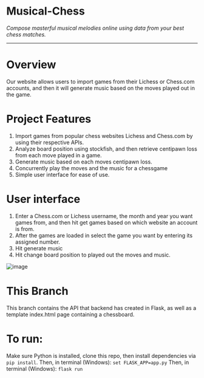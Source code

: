 # Musical-Chess
*Compose masterful musical melodies online using data from your best chess matches.*

---------------

# Overview
Our website allows users to import games from their Lichess or Chess.com accounts, and then it will generate music based on the moves played out in the game. 

# Project Features
1) Import games from popular chess websites Lichess and Chess.com by using their respective APIs.
2) Analyze board position using stockfish, and then retrieve centipawn loss from each move played in a game.
3) Generate music based on each moves centipawn loss.
4) Concurrently play the moves and the music for a chessgame
5) Simple user interface for ease of use.

# User interface
1) Enter a Chess.com or Lichess username, the month and year you want games from, and then hit get games based on which website an account is from. 
2) After the games are loaded in select the game you want by entering its assigned number.
3) Hit generate music
4) Hit change board position to played out the moves and music.

![image](https://user-images.githubusercontent.com/73033177/117071234-70d5f580-acf4-11eb-8028-b9d8208060fa.png)

# This Branch

This branch contains the API that backend has created in Flask, as well as a template index.html page containing a chessboard.

# To run: 

Make sure Python is installed, clone this repo, then install dependencies via `pip install`. 
Then, in terminal (Windows): `set FLASK_APP=app.py`
Then, in terminal (Windows): `flask run`
